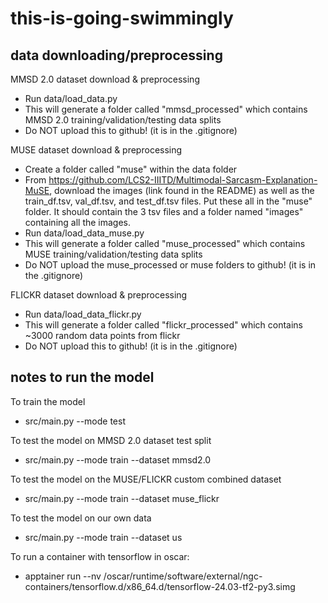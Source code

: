 # this-is-going-swimmingly

## data downloading/preprocessing

MMSD 2.0 dataset download & preprocessing

-   Run data/load_data.py
-   This will generate a folder called "mmsd_processed" which contains MMSD 2.0 training/validation/testing data splits
-   Do NOT upload this to github! (it is in the .gitignore)

MUSE dataset download & preprocessing

-   Create a folder called "muse" within the data folder
-   From https://github.com/LCS2-IIITD/Multimodal-Sarcasm-Explanation-MuSE, download the images (link found in the README) as well as the train_df.tsv, val_df.tsv, and test_df.tsv files. Put these all in the "muse" folder. It should contain the 3 tsv files and a folder named "images" containing all the images.
-   Run data/load_data_muse.py
-   This will generate a folder called "muse_processed" which contains MUSE training/validation/testing data splits
-   Do NOT upload the muse_processed or muse folders to github! (it is in the .gitignore)

FLICKR dataset download & preprocessing

-   Run data/load_data_flickr.py
-   This will generate a folder called "flickr_processed" which contains ~3000 random data points from flickr
-   Do NOT upload this to github! (it is in the .gitignore)

## notes to run the model

To train the model

-   src/main.py --mode test

To test the model on MMSD 2.0 dataset test split

-   src/main.py --mode train --dataset mmsd2.0

To test the model on the MUSE/FLICKR custom combined dataset

-   src/main.py --mode train --dataset muse_flickr

To test the model on our own data

-   src/main.py --mode train --dataset us

To run a container with tensorflow in oscar:

-   apptainer run --nv /oscar/runtime/software/external/ngc-containers/tensorflow.d/x86_64.d/tensorflow-24.03-tf2-py3.simg
